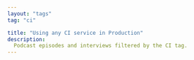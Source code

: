 ```yaml
---
layout: "tags"
tag: "ci"

title: "Using any CI service in Production"
description:
  Podcast episodes and interviews filtered by the CI tag.
---
```

